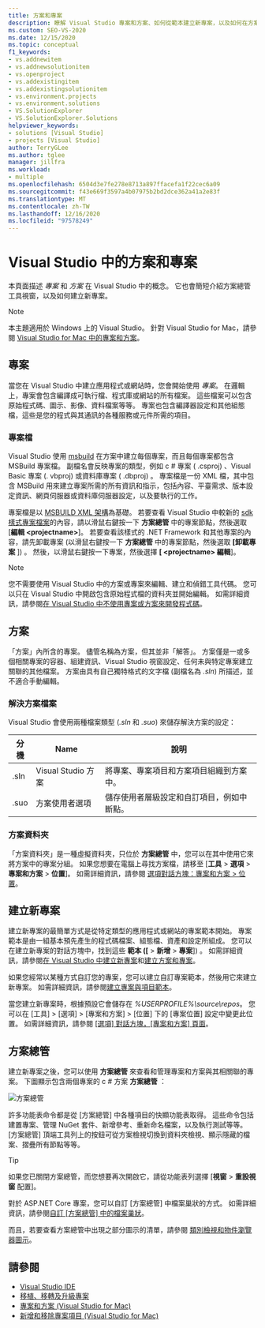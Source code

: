 ```yaml
---
title: 方案和專案
description: 瞭解 Visual Studio 專案和方案、如何從範本建立新專案，以及如何在方案總管中查看 & 管理專案。
ms.custom: SEO-VS-2020
ms.date: 12/15/2020
ms.topic: conceptual
f1_keywords:
- vs.addnewitem
- vs.addnewsolutionitem
- vs.openproject
- vs.addexistingitem
- vs.addexistingsolutionitem
- vs.environment.projects
- vs.environment.solutions
- VS.SolutionExplorer
- VS.SolutionExplorer.Solutions
helpviewer_keywords:
- solutions [Visual Studio]
- projects [Visual Studio]
author: TerryGLee
ms.author: tglee
manager: jillfra
ms.workload:
- multiple
ms.openlocfilehash: 6504d3e7fe278e8713a897ffacefa1f22cec6a09
ms.sourcegitcommit: f43e669f3597a4b07975b2bd2dce362a41a2e83f
ms.translationtype: MT
ms.contentlocale: zh-TW
ms.lasthandoff: 12/16/2020
ms.locfileid: "97578249"
---
```

# <a name="solutions-and-projects-in-visual-studio"></a>Visual Studio 中的方案和專案

本頁面描述 *專案* 和 *方案* 在 Visual Studio 中的概念。 它也會簡短介紹方案總管工具視窗，以及如何建立新專案。

> [!NOTE]
> 本主題適用於 Windows 上的 Visual Studio。 針對 Visual Studio for Mac，請參閱 [Visual Studio for Mac 中的專案和方案](/visualstudio/mac/projects-and-solutions)。

## <a name="projects"></a>專案

當您在 Visual Studio 中建立應用程式或網站時，您會開始使用 *專案*。 在邏輯上，專案會包含編譯成可執行檔、程式庫或網站的所有檔案。 這些檔案可以包含原始程式碼、圖示、影像、資料檔案等等。 專案也包含編譯器設定和其他組態檔，這些是您的程式與其通訊的各種服務或元件所需的項目。

### <a name="project-file"></a>專案檔

Visual Studio 使用 [msbuild](../msbuild/msbuild.md) 在方案中建立每個專案，而且每個專案都包含 MSBuild 專案檔。 副檔名會反映專案的類型，例如 c # 專案 ( .csproj) 、Visual Basic 專案 (. vbproj) 或資料庫專案 ( .dbproj) 。 專案檔是一份 XML 檔，其中包含 MSBuild 用來建立專案所需的所有資訊和指示，包括內容、平臺需求、版本設定資訊、網頁伺服器或資料庫伺服器設定，以及要執行的工作。

專案檔是以 [MSBUILD XML 架構](../msbuild/msbuild-project-file-schema-reference.md)為基礎。 若要查看 Visual Studio 中較新的 [sdk 樣式專案檔案](../msbuild/how-to-use-project-sdk.md)的內容，請以滑鼠右鍵按一下 **方案總管** 中的專案節點，然後選取 [**編輯 \<projectname\>**]。 若要查看該樣式的 .NET Framework 和其他專案的內容，請先卸載專案 (以滑鼠右鍵按一下 **方案總管** 中的專案節點，然後選取 **[卸載專案** ]) 。 然後，以滑鼠右鍵按一下專案，然後選擇 **[ \<projectname\> 編輯**]。

> [!NOTE]
> 您不需要使用 Visual Studio 中的方案或專案來編輯、建立和偵錯工具代碼。 您可以只在 Visual Studio 中開啟包含原始程式檔的資料夾並開始編輯。 如需詳細資訊，請參閱[在 Visual Studio 中不使用專案或方案來開發程式碼](../ide/develop-code-in-visual-studio-without-projects-or-solutions.md)。

## <a name="solutions"></a>方案

「方案」內所含的專案。 儘管名稱為方案，但其並非「解答」。 方案僅是一或多個相關專案的容器、組建資訊、Visual Studio 視窗設定、任何未與特定專案建立關聯的其他檔案。 方案由具有自己獨特格式的文字檔 (副檔名為 *.sln*) 所描述，並不適合手動編輯。

### <a name="solution-file"></a>解決方案檔案

Visual Studio 會使用兩種檔案類型 (*.sln* 和 *.suo*) 來儲存解決方案的設定：

|分機|Name|說明|
|---------------|----------|-----------------|
|.sln|Visual Studio 方案|將專案、專案項目和方案項目組織到方案中。|
|.suo|方案使用者選項|儲存使用者層級設定和自訂項目，例如中斷點。|

### <a name="solution-folder"></a>方案資料夾

「方案資料夾」是一種虛擬資料夾，只位於 **方案總管** 中，您可以在其中使用它來將方案中的專案分組。 如果您想要在電腦上尋找方案檔，請移至 [**工具**  >  **選項**  >  **專案和方案**  >  **位置**]。 如需詳細資訊，請參閱 [選項對話方塊：專案和方案 > 位置](./reference/projects-solutions-locations-options.md)。

## <a name="create-new-projects"></a>建立新專案

建立新專案的最簡單方式是從特定類型的應用程式或網站的專案範本開始。 專案範本是由一組基本預先產生的程式碼檔案、組態檔、資產和設定所組成。 您可以在建立新專案的對話方塊中，找到這些 **範本 ([**  >  **新增**  >  **專案**]) 。 如需詳細資訊，請參閱[在 Visual Studio 中建立新專案](create-new-project.md)和[建立方案和專案](../ide/creating-solutions-and-projects.md)。

如果您經常以某種方式自訂您的專案，您可以建立自訂專案範本，然後用它來建立新專案。 如需詳細資訊，請參閱[建立專案與項目範本](../ide/creating-project-and-item-templates.md)。

當您建立新專案時，根據預設它會儲存在 *%USERPROFILE%\source\repos*。 您可以在 [工具] > [選項] > [專案和方案] > [位置] 下的 [專案位置] 設定中變更此位置。 如需詳細資訊，請參閱 [[選項] 對話方塊，[專案和方案] 頁面](./reference/projects-and-solutions-options-dialog-box.md)。

## <a name="solution-explorer"></a>方案總管

建立新專案之後，您可以使用 **方案總管** 來查看和管理專案和方案與其相關聯的專案。 下圖顯示包含兩個專案的 c # 方案 **方案總管** ：

![方案總管](../ide/media/vs2015_solution_explorer.png)

許多功能表命令都是從 [方案總管] 中各種項目的快顯功能表取得。 這些命令包括建置專案、管理 NuGet 套件、新增參考、重新命名檔案，以及執行測試等等。 [方案總管] 頂端工具列上的按鈕可從方案檢視切換到資料夾檢視、顯示隱藏的檔案、摺疊所有節點等等。

> [!TIP]
> 如果您已關閉方案總管，而您想要再次開啟它，請從功能表列選擇 [**視窗**  >  **重設視窗** 配置]。

對於 ASP.NET Core 專案，您可以自訂 [方案總管] 中檔案巢狀的方式。 如需詳細資訊，請參閱[自訂 [方案總管] 中的檔案巢狀](file-nesting-solution-explorer.md)。

而且，若要查看方案總管中出現之部分圖示的清單，請參閱 [類別檢視和物件瀏覽器圖示](class-view-and-object-browser-icons.md)。

## <a name="see-also"></a>請參閱

- [Visual Studio IDE](../get-started/visual-studio-ide.md)
- [移植、移轉及升級專案](../porting/port-migrate-and-upgrade-visual-studio-projects.md)
- [專案和方案 (Visual Studio for Mac)](/visualstudio/mac/projects-and-solutions)
- [新增和移除專案項目 (Visual Studio for Mac)](/visualstudio/mac/add-and-remove-project-items)
